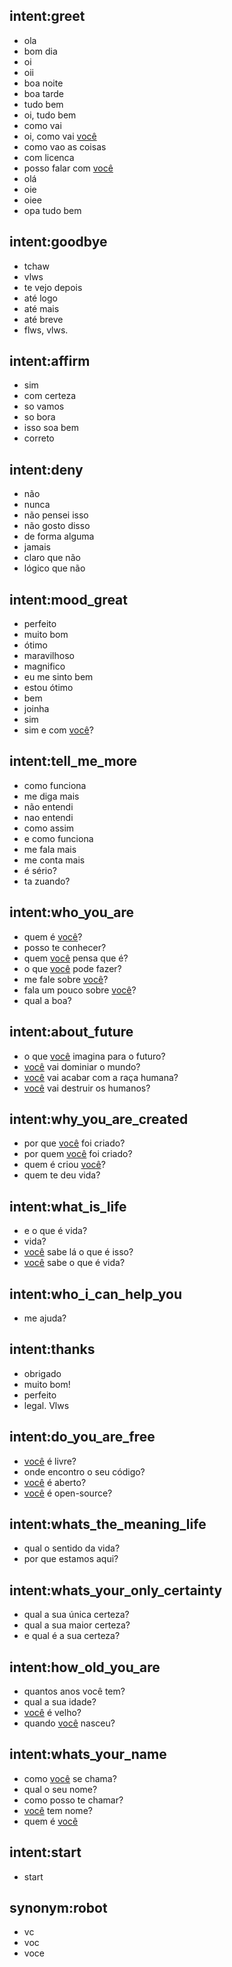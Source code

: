 ## intent:greet
- ola
- bom dia
- oi
- oii
- boa noite
- boa tarde
- tudo bem
- oi, tudo bem
- como vai
- oi, como vai [você](robot)
- como vao as coisas
- com licenca
- posso falar com [você](robot)
- olá
- oie
- oiee
- opa tudo bem

## intent:goodbye
- tchaw
- vlws
- te vejo depois
- até logo
- até mais
- até breve
- flws, vlws.

## intent:affirm
- sim
- com certeza
- so vamos
- so bora
- isso soa bem
- correto

## intent:deny
- não
- nunca
- não pensei isso
- não gosto disso
- de forma alguma
- jamais
- claro que não
- lógico que não


## intent:mood_great
- perfeito
- muito bom
- ótimo
- maravilhoso
- magnifico
- eu me sinto bem
- estou ótimo
- bem
- joinha
- sim
- sim e com [você](robot)?

## intent:tell_me_more
- como funciona
- me diga mais
- não entendi
- nao entendi
- como assim
- e como funciona
- me fala mais
- me conta mais
- é sério?
- ta zuando?

## intent:who_you_are
- quem é [você](robot)?
- posso te conhecer?
- quem [você](robot) pensa que é?
- o que [você](robot) pode fazer?
- me fale sobre [você](robot)?
- fala um pouco sobre [você](robot)?
- qual a boa?

## intent:about_future
- o que [você](robot) imagina para o futuro?
- [você](robot) vai dominiar o mundo?
- [você](robot) vai acabar com a raça humana?
- [você](robot) vai destruir os humanos?

## intent:why_you_are_created
- por que [você](robot) foi criado?
- por quem [você](robot) foi criado?
- quem é criou [você](robot)?
- quem te deu vida?

## intent:what_is_life
- e o que é vida?
- vida?
- [você](robot) sabe lá o que é isso?
- [você](robot) sabe o que é vida?

## intent:who_i_can_help_you
- me ajuda?

## intent:thanks
- obrigado
- muito bom!
- perfeito
- legal. Vlws

## intent:do_you_are_free
- [você](robot) é livre?
- onde encontro o seu código?
- [você](robot) é aberto?
- [você](robot) é open-source?

## intent:whats_the_meaning_life
- qual o sentido da vida?
- por que estamos aqui?

## intent:whats_your_only_certainty
- qual a sua única certeza?
- qual a sua maior certeza?
- e qual é a sua certeza?

## intent:how_old_you_are
- quantos anos você tem?
- qual a sua idade?
- [você](robot) é velho?
- quando [você](robot) nasceu?

## intent:whats_your_name
- como [você](robot) se chama?
- qual o seu nome?
- como posso te chamar?
- [você](robot) tem nome?
- quem é [você](robot)

## intent:start
- start

## synonym:robot
 - vc
 - voc
 - voce